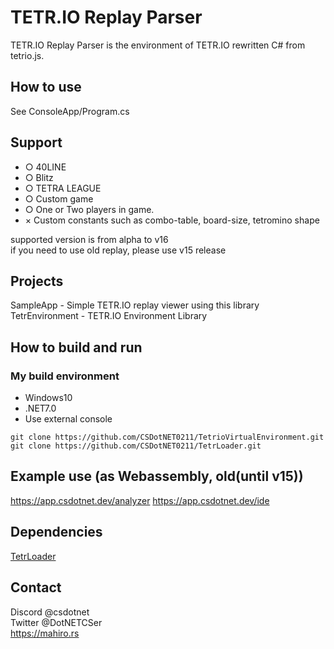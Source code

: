 # TETR.IO Replay Parser

TETR.IO Replay Parser is the environment of TETR.IO rewritten C# from tetrio.js.

## How to use
See ConsoleApp/Program.cs
## Support
- ○ 40LINE
- ○ Blitz
- ○ TETRA LEAGUE
- ○ Custom game
- ○ One or Two players in game.   
- × Custom constants such as combo-table, board-size, tetromino shape

supported version is from alpha to v16  
if you need to use old replay, please use v15 release

## Projects
SampleApp       - Simple TETR.IO replay viewer using this library  
TetrEnvironment  - TETR.IO Environment Library  

## How to build and run
### My build environment 
- Windows10
- .NET7.0
- Use external console

```
git clone https://github.com/CSDotNET0211/TetrioVirtualEnvironment.git
git clone https://github.com/CSDotNET0211/TetrLoader.git
```

## Example use (as Webassembly, old(until v15))

https://app.csdotnet.dev/analyzer
https://app.csdotnet.dev/ide

## Dependencies
[TetrLoader](https://github.com/CSDotNET0211/TetrLoader)

## Contact
Discord @csdotnet  
Twitter @DotNETCSer   
https://mahiro.rs
